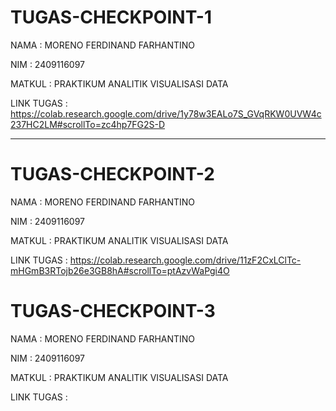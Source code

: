 # TUGAS-CHECKPOINT-1

NAMA : MORENO FERDINAND FARHANTINO

NIM : 2409116097

MATKUL : PRAKTIKUM ANALITIK VISUALISASI DATA

LINK TUGAS : https://colab.research.google.com/drive/1y78w3EALo7S_GVqRKW0UVW4c237HC2LM#scrollTo=zc4hp7FG2S-D

____________________________________________________________________________________________________________


# TUGAS-CHECKPOINT-2

NAMA : MORENO FERDINAND FARHANTINO

NIM : 2409116097

MATKUL : PRAKTIKUM ANALITIK VISUALISASI DATA

LINK TUGAS :
https://colab.research.google.com/drive/11zF2CxLClTc-mHGmB3RTojb26e3GB8hA#scrollTo=ptAzvWaPgi4O



# TUGAS-CHECKPOINT-3

NAMA : MORENO FERDINAND FARHANTINO

NIM : 2409116097

MATKUL : PRAKTIKUM ANALITIK VISUALISASI DATA

LINK TUGAS :
